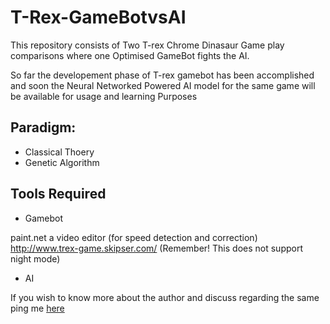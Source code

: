 # T-Rex-GameBotvsAI
This repository consists of Two T-rex Chrome Dinasaur Game play comparisons where one Optimised GameBot fights the AI.

So far the developement phase of T-rex gamebot has been accomplished and soon the Neural Networked Powered AI model for the same game will be available for usage and learning Purposes

## Paradigm:

- Classical Thoery
- Genetic Algorithm


## Tools Required 
- Gamebot 

paint.net
a video editor (for speed detection and correction)
http://www.trex-game.skipser.com/  (Remember! This does not support night mode)

- AI


If you wish to know more about the author and discuss regarding the same ping me [here](https://twitter.com/shivank1995)
